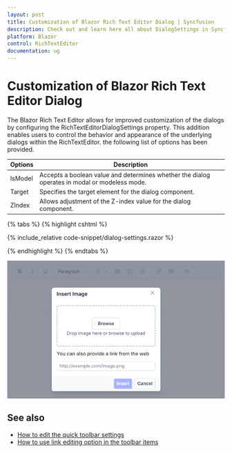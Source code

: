 ```yaml
---
layout: post
title: Customization of Blazor Rich Text Editor Dialog | Syncfusion
description: Check out and learn here all about DialogSettings in Syncfusion Blazor RichTextEditor component and more. 
platform: Blazor
control: RichTextEditor
documentation: ug
---
```


# Customization of Blazor Rich Text Editor Dialog

The Blazor Rich Text Editor allows for improved customization of the dialogs by configuring the RichTextEditorDialogSettings property. This addition enables users to control the behavior and appearance of the underlying dialogs within the RichTextEditor. the following list of options has been provided.

| Options | Description |
|----------------|---------|
|IsModel|Accepts a boolean value and determines whether the dialog operates in modal or modeless mode.|
|Target|Specifies the target element for the dialog component.|
|ZIndex|Allows adjustment of the Z-index value for the dialog component.|

{% tabs %}
{% highlight cshtml %}

{% include_relative code-snippet/dialog-settings.razor %}

{% endhighlight %}
{% endtabs %}

![Blazor RichTextEditor DialogSettings](../images/dialog-Settings.png)

## See also

* [How to edit the quick toolbar settings](../toolbar#audio-quick-toolbar)
* [How to use link editing option in the toolbar items](../tools#insert-link)
